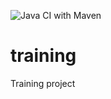 ![Java CI with Maven](https://github.com/shashikantmore/training/workflows/Java%20CI%20with%20Maven/badge.svg)
# training

Training project
